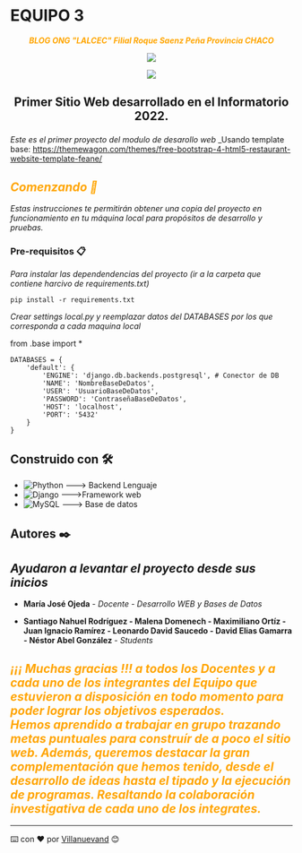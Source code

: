 # EQUIPO 3

</p><center>
 <head align= "center">

 <em><center>
    
 <FONT COLOR="orange">
    <b>BLOG ONG "LALCEC" Filial Roque Saenz Peña Provincia CHACO</b>
 </FONT>
    

 </em></center>
 
 <p 
 </p>
   
 </p>
     <p align="center"><img src="https://static.eau-thermale-avene.com/sites/files-ar/styles/250x170/public/images/logo/partners/lalcec_250x170.jpg?itok=cBTZwVCM" /></p></center>
 </p> 
 
    
 </p><center>

  <img src="https://img.shields.io/badge/VERSION-V%201.0-orange"></p></center>

## <p align="center">Primer Sitio Web desarrollado en el Informatorio 2022.
 
_Este es el primer proyecto del modulo de desarollo web_
_Usando template base: https://themewagon.com/themes/free-bootstrap-4-html5-restaurant-website-template-feane/

<p align="left"></p>
  <FONT COLOR="orange"
- <em><i><b><H2>Comenzando 🚀</H2></em></b></i>
</FONT>

_Estas instrucciones te permitirán obtener una copia del proyecto en funcionamiento en tu máquina local para propósitos de desarrollo y pruebas._


### Pre-requisitos 📋

_Para instalar las dependendencias del proyecto (ir a la carpeta que contiene harcivo de requirements.txt)_

```
pip install -r requirements.txt
```

_Crear settings local.py y reemplazar datos del DATABASES por los que corresponda a cada maquina local_

from .base import *
```
DATABASES = {
    'default': {
        'ENGINE': 'django.db.backends.postgresql', # Conector de DB
        'NAME': 'NombreBaseDeDatos',
        'USER': 'UsuarioBaseDeDatos',
        'PASSWORD': 'ContraseñaBaseDeDatos',
        'HOST': 'localhost',
        'PORT': '5432'
    }
}
```

## Construido con 🛠️
* ![Phython](https://img.shields.io/badge/python-3670A0?style=for-the-badge&logo=python&logoColor=ffdd54) ---> Backend Lenguaje
* ![Django](https://img.shields.io/badge/django-%23092E20.svg?style=for-the-badge&logo=django&logoColor=white) --->Framework web
* ![MySQL](https://img.shields.io/badge/postgres-%23316192.svg?style=for-the-badge&logo=postgresql&logoColor=white) ---> Base de datos



## Autores ✒️

## _Ayudaron a levantar el proyecto desde sus inicios_

* **María José Ojeda** - *Docente - Desarrollo WEB y Bases de Datos*

* **Santiago Nahuel Rodríguez - Malena Domenech - Maximiliano Ortíz - Juan Ignacio Ramírez - Leonardo David Saucedo - David Elias Gamarra  - Néstor Abel González** - *Students*

<p align="left"></p>
  <FONT COLOR="orange"
- <em><i><b><H2>¡¡¡ Muchas gracias !!! a todos los Docentes y a cada uno de los integrantes del Equipo que estuvieron a disposición en todo momento para poder lograr los objetivos esperados.<br>
 Hemos aprendido a trabajar en grupo trazando metas puntuales para construír de a poco el sitio web. Además, queremos destacar la gran complementación que hemos tenido, desde el desarrollo de ideas hasta el tipado y la ejecución de programas. Resaltando la colaboración investigativa de cada uno de los integrates.</H2></em></b></i>
</FONT>

---
⌨️ con ❤️ por [Villanuevand](https://github.com/Villanuevand) 😊
